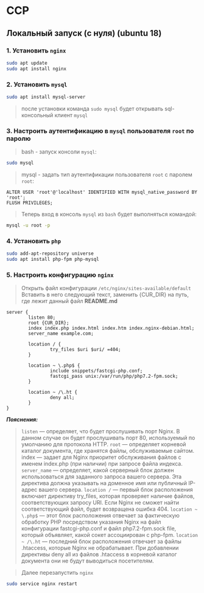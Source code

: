# CCP

## Локальный запуск (с нуля) (ubuntu 18)

### 1. Установить `nginx`

```bash
sudo apt update
sudo apt install nginx
```

### 2. Установить `mysql`

```bash
sudo apt install mysql-server
```

> после установки команда `sudo mysql` будет открывать sql-консольный клиент `mysql`

### 3. Настроить аутентификацию в `mysql` пользователя `root` по паролю

> bash - запуск консоли `mysql`:
```bash
sudo mysql
```
> mysql - задать тип аутентификации пользователя `root` с паролем `root`:
```mysql
ALTER USER 'root'@'localhost' IDENTIFIED WITH mysql_native_password BY 'root';
FLUSH PRIVILEGES;
```

> Теперь вход в консоль `mysql` из `bash` будет выполняться командой:

```bash
mysql -u root -p
```

### 4. Установить `php`

```bash
sudo add-apt-repository universe
sudo apt install php-fpm php-mysql
```

### 5. Настроить конфигурацию `nginx`


> Открыть файл конфигурации `/etc/nginx/sites-available/default`
> Вставить в него следующий текст, заменить {CUR_DIR} на путь, где лежит данный файл **README.md**

```nginx
server {
        listen 80;
        root {CUR_DIR};
        index index.php index.html index.htm index.nginx-debian.html;
        server_name example.com;

        location / {
                try_files $uri $uri/ =404;
        }

        location ~ \.php$ {
                include snippets/fastcgi-php.conf;
                fastcgi_pass unix:/var/run/php/php7.2-fpm.sock;
        }

        location ~ /\.ht {
                deny all;
        }
}
```

***Пояснения:***
>`listen` — определяет, что будет прослушивать порт Nginx. В данном случае он будет прослушивать порт 80, используемый по умолчанию для протокола HTTP.
>`root` — определяет корневой каталог документа, где хранятся файлы, обслуживаемые сайтом.
index — задает для Nginx приоритет обслуживания файлов с именем index.php (при наличии) при запросе файла индекса.
> `server_name` — определяет, какой серверный блок должен использоваться для заданного запроса вашего сервера. Эта директива должна указывать на доменное имя или публичный IP-адрес вашего сервера.
> `location /` — первый блок расположения включает директиву try_files, которая проверяет наличие файлов, соответствующих запросу URI. Если Nginx не сможет найти соответствующий файл, будет возвращена ошибка 404.
> `location ~ \.php$` — этот блок расположения отвечает за фактическую обработку PHP посредством указания Nginx на файл конфигурации fastcgi-php.conf и файл php7.2-fpm.sock file, который объявляет, какой сокет ассоциирован с php-fpm.
> `location ~ /\.ht` — последний блок расположения отвечает за файлы .htaccess, которые Nginx не обрабатывает. При добавлении директивы deny all из файлов .htaccess в корневой каталог документа они не будут выводиться посетителям.

> Далее перезапустить `nginx`

```bash
sudo service nginx restart
```